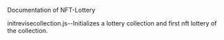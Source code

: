 Documentation of NFT-Lottery


initrevisecollection.js--Initializes a lottery collection and first nft lottery of the collection.
